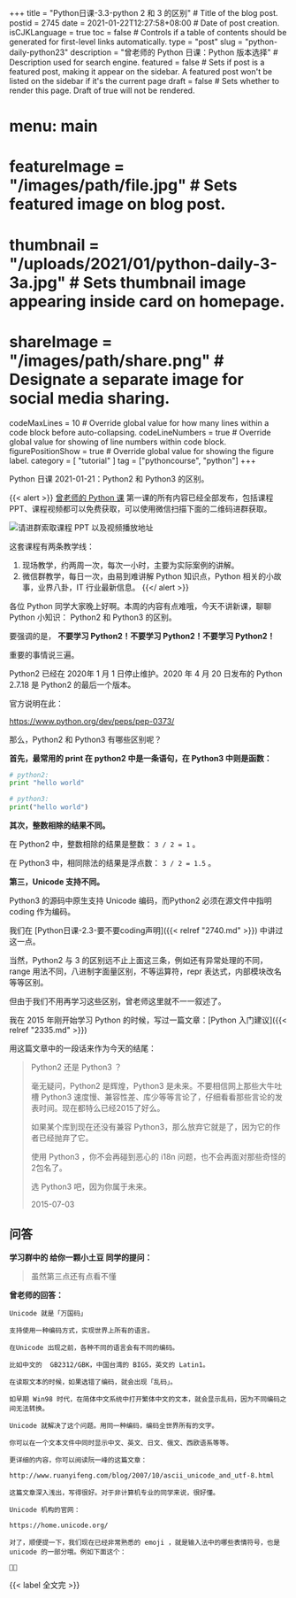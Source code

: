 +++
title = "Python日课-3.3-python 2 和 3 的区别" # Title of the blog post.
postid = 2745
date = 2021-01-22T12:27:58+08:00 # Date of post creation.
isCJKLanguage = true
toc = false # Controls if a table of contents should be generated for first-level links automatically.
type = "post"
slug = "python-daily-python23"
description = "曾老师的 Python 日课：Python 版本选择" # Description used for search engine.
featured = false # Sets if post is a featured post, making it appear on the sidebar. A featured post won't be listed on the sidebar if it's the current page
draft = false # Sets whether to render this page. Draft of true will not be rendered.
# menu: main
# featureImage = "/images/path/file.jpg" # Sets featured image on blog post.
# thumbnail = "/uploads/2021/01/python-daily-3-3a.jpg" # Sets thumbnail image appearing inside card on homepage.
# shareImage = "/images/path/share.png" # Designate a separate image for social media sharing.
codeMaxLines = 10 # Override global value for how many lines within a code block before auto-collapsing.
codeLineNumbers = true # Override global value for showing of line numbers within code block.
figurePositionShow = true # Override global value for showing the figure label.
category = [ "tutorial" ]
tag = ["pythoncourse", "python"]
+++

Python 日课 2021-01-21：Python2 和 Python3 的区别。<!--more-->

{{< alert >}}
[曾老师的 Python 课](/tag/pythoncourse/) 第一课的所有内容已经全部发布，包括课程 PPT、课程视频都可以免费获取，可以使用微信扫描下面的二维码进群获取。

![请进群索取课程 PPT 以及视频播放地址](/uploads/2021/01/qrcode-python-course1.png)

这套课程有两条教学线：

1. 现场教学，约两周一次，每次一小时，主要为实际案例的讲解。
2. 微信群教学，每日一次，由易到难讲解 Python 知识点，Python 相关的小故事，业界八卦，IT 行业最新信息。
{{</ alert >}}

各位 Python 同学大家晚上好啊。本周的内容有点难哦，今天不讲新课，聊聊 Python 小知识： Python2 和 Python3 的区别。

要强调的是， **不要学习 Python2！不要学习 Python2！不要学习 Python2！**

重要的事情说三遍。

Python2 已经在 2020年 1 月 1 日停止维护。2020 年 4 月 20 日发布的 Python 2.7.18 是 Python2 的最后一个版本。

官方说明在此： 

https://www.python.org/dev/peps/pep-0373/

那么，Python2 和 Python3 有哪些区别呢？

**首先，最常用的 print 在 python2 中是一条语句，在 Python3 中则是函数：**

``` python
# python2:
print "hello world"

# python3:
print("hello world")
```

**其次，整数相除的结果不同。**

在 Python2 中，整数相除的结果是整数： `3 / 2 = 1` 。

在 Python3 中，相同除法的结果是浮点数： `3 / 2 = 1.5` 。

**第三，Unicode 支持不同。**

Python3 的源码中原生支持 Unicode 编码，而Python2 必须在源文件中指明 coding 作为编码。

我们在 [Python日课-2.3-要不要coding声明]({{< relref "2740.md" >}}) 中讲过这一点。

当然，Python2 与 3 的区别远不止上面这三条，例如还有异常处理的不同，range 用法不同，八进制字面量区别，不等运算符，repr 表达式，内部模块改名等等区别。

但由于我们不用再学习这些区别，曾老师这里就不一一叙述了。

我在 2015 年刚开始学习 Python 的时候，写过一篇文章：[Python 入门建议]({{< relref "2335.md" >}})

用这篇文章中的一段话来作为今天的结尾：

> Python2 还是 Python3 ？
>
> 毫无疑问，Python2 是辉煌，Python3 是未来。不要相信网上那些大牛吐槽 Python3 速度慢、兼容性差、库少等等言论了，仔细看看那些言论的发表时间。现在都特么已经2015了好么。
>
> 如果某个库到现在还没有兼容 Python3，那么放弃它就是了，因为它的作者已经抛弃了它。
>
> 使用 Python3 ，你不会再碰到恶心的 i18n 问题，也不会再面对那些奇怪的2包名了。
>
> 选 Python3 吧，因为你属于未来。
>
> 2015-07-03

## 问答

**学习群中的 给你一颗小土豆 同学的提问：**

> 虽然第三点还有点看不懂

**曾老师的回答：**

    Unicode 就是「万国码」

    支持使用一种编码方式，实现世界上所有的语言。

    在Unicode 出现之前，各种不同的语言会有不同的编码。

    比如中文的  GB2312/GBK，中国台湾的 BIG5，英文的 Latin1。

    在读取文本的时候，如果选错了编码，就会出现「乱码」。

    如早期 Win98 时代，在简体中文系统中打开繁体中文的文本，就会显示乱码，因为不同编码之间无法转换。

    Unicode 就解决了这个问题。用同一种编码，编码全世界所有的文字。

    你可以在一个文本文件中同时显示中文、英文、日文、俄文、西欧语系等等。

    更详细的内容，你可以阅读阮一峰的这篇文章：

    http://www.ruanyifeng.com/blog/2007/10/ascii_unicode_and_utf-8.html

    这篇文章深入浅出，写得很好。对于非计算机专业的同学来说，很好懂。

    Unicode 机构的官网： 
    
    https://home.unicode.org/

    对了，顺便提一下，我们现在已经非常熟悉的 emoji ，就是输入法中的哪些表情符号，也是 unicode 的一部分哦。例如下面这个：

    🐂🍺


{{< label 全文完 >}}